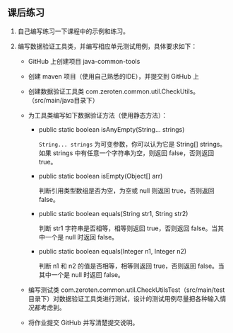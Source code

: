 ## 课后练习

1. 自己编写练习一下课程中的示例和练习。

2. 编写数据验证工具类，并编写相应单元测试用例，具体要求如下：

   - GitHub 上创建项目 java-common-tools

   - 创建 maven 项目（使用自己熟悉的IDE），并提交到 GitHub 上

   - 创建数据验证工具类 com.zeroten.common.util.CheckUtils。（src/main/java目录下）

   - 为工具类编写如下数据验证方法（使用静态方法）：

     - public static boolean isAnyEmpty(String... strings)

       `String... strings` 为可变参数，你可以认为它是 String[] strings。如果 strings 中有任意一个字符串为空，则返回 false，否则返回 true。

     - public static boolean isEmpty(Object[] arr)

       判断引用类型数组是否为空，为空或 null 则返回 true，否则返回 false。

     - public static boolean equals(String str1, String str2)

       判断 str1 字符串是否相等，相等则返回 true，否则返回 false。当其中一个是 null 时返回 false。

     - public static boolean equals(Integer n1, Integer n2)

       判断 n1 和 n2 的值是否相等，相等则返回 true，否则返回 false。当其中一个是 null 时返回 false。

   - 编写测试类 com.zeroten.common.util.CheckUtilsTest（src/main/test目录下）对数据验证工具类进行测试，设计的测试用例尽量把各种输入情况都考虑到。

   - 将作业提交 GitHub 并写清楚提交说明。